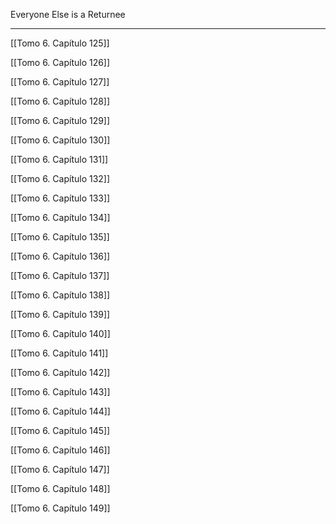 
Everyone Else is a Returnee

---

[[Tomo 6. Capítulo 125]]

[[Tomo 6. Capítulo 126]]

[[Tomo 6. Capítulo 127]]

[[Tomo 6. Capítulo 128]]

[[Tomo 6. Capítulo 129]]

[[Tomo 6. Capítulo 130]]

[[Tomo 6. Capítulo 131]]

[[Tomo 6. Capítulo 132]]

[[Tomo 6. Capítulo 133]]

[[Tomo 6. Capítulo 134]]

[[Tomo 6. Capítulo 135]]

[[Tomo 6. Capítulo 136]]

[[Tomo 6. Capítulo 137]]

[[Tomo 6. Capítulo 138]]

[[Tomo 6. Capítulo 139]]

[[Tomo 6. Capítulo 140]]

[[Tomo 6. Capítulo 141]]

[[Tomo 6. Capítulo 142]]

[[Tomo 6. Capítulo 143]]

[[Tomo 6. Capítulo 144]]

[[Tomo 6. Capítulo 145]]

[[Tomo 6. Capítulo 146]]

[[Tomo 6. Capítulo 147]]

[[Tomo 6. Capítulo 148]]

[[Tomo 6. Capítulo 149]]
